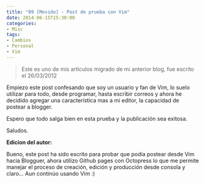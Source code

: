 ```yaml
---
title: "09 [Movido] - Post de prueba con Vim"
date: 2014-06-15T15:30:00
categories:
- Misc
tags:
- Cambios
- Personal
- Vim
---
```


> Este es uno de mis artículos migrado de mi anterior blog, fue escrito el
> 26/03/2012

Empiezo este post confesando que soy un usuario y fan de Vim, lo suelo utilizar
para todo, desde programar, hasta escribir correos y ahora he decidido agregar
una característica mas a mi editor, la capacidad de postear a blogger.

Espero que todo salga bien en esta prueba y la publicación sea exitosa.

Saludos.


**Edicion del autor:**

Bueno, este post ha sido escrito para probar que podía postear desde Vim hacia
Blogguer, ahora utilizo Github pages con Octopress lo que me permite manejar el
proceso de creación, edición y producción desde consola y claro... Aun continúo
usando Vim :)

